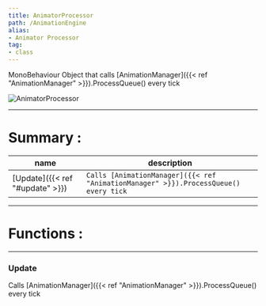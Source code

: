 ```yaml
---
title: AnimatorProcessor
path: /AnimationEngine
alias: 
- Animator Processor
tag: 
- class
---
```

MonoBehaviour Object that calls [AnimationManager]({{< ref "AnimationManager" >}}).ProcessQueue() every tick

![AnimatorProcessor](AnimatorProcessor.svg "AnimatorProcessor")

---
# Summary :
name|description
----|----
[Update]({{< ref "#update" >}}) | `Calls [AnimationManager]({{< ref "AnimationManager" >}}).ProcessQueue() every tick`

---
# Functions :

---
### Update
Calls [AnimationManager]({{< ref "AnimationManager" >}}).ProcessQueue() every tick
